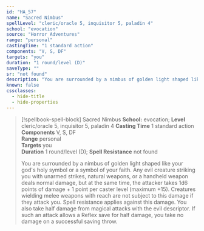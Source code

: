```yaml
---
id: "HA_57"
name: "Sacred Nimbus"
spellLevel: "cleric/oracle 5, inquisitor 5, paladin 4"
school: "evocation"
source: "Horror Adventures"
range: "personal"
castingTime: "1 standard action"
components: "V, S, DF"
targets: "you"
duration: "1 round/level (D)"
saveType: ""
sr: "not found"
description: "You are surrounded by a nimbus of golden light shaped like your god's holy symbol or a symbol of your faith. Any evil creature striking you with unarmed strikes, natural weapons, or a handheld weapon deals normal damage, but at the same time, the attacker takes 1d6 points of damage + 1 point per caster level (maximum +15). Creatures wielding melee weapons with reach are not subject to this damage if they attack you. Spell resistance applies against this damage. You also take half damage from magical attacks with the evil descriptor. If such an attack allows a Reflex save for half damage, you take no damage on a successful saving throw."
known: false
cssclasses:
  - hide-title
  - hide-properties
---
```


> [!spellbook-spell-block] Sacred Nimbus
> **School:** evocation; **Level** cleric/oracle 5, inquisitor 5, paladin 4
> **Casting Time** 1 standard action  
> **Components** V, S, DF  
> **Range** personal  
> **Targets** you  
> **Duration** 1 round/level (D); **Spell Resistance** not found
> 
> You are surrounded by a nimbus of golden light shaped like your god's holy symbol or a symbol of your faith. Any evil creature striking you with unarmed strikes, natural weapons, or a handheld weapon deals normal damage, but at the same time, the attacker takes 1d6 points of damage + 1 point per caster level (maximum +15). Creatures wielding melee weapons with reach are not subject to this damage if they attack you. Spell resistance applies against this damage. You also take half damage from magical attacks with the evil descriptor. If such an attack allows a Reflex save for half damage, you take no damage on a successful saving throw.